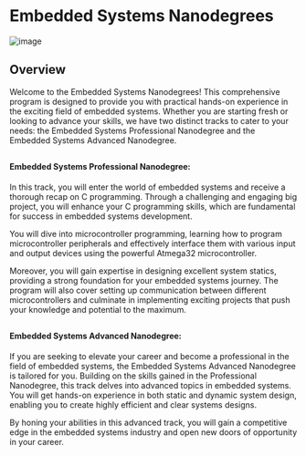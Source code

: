 # Embedded Systems Nanodegrees

![image](https://github.com/AbdelrhmanWalaa/Udacity-Embedded_Systems/assets/44446382/c89cabaa-c899-461e-a655-65afd21f4498)

## Overview
Welcome to the Embedded Systems Nanodegrees! This comprehensive program is designed to provide you with practical hands-on experience in the exciting field of embedded systems. Whether you are starting fresh or looking to advance your skills, we have two distinct tracks to cater to your needs: the Embedded Systems Professional Nanodegree and the Embedded Systems Advanced Nanodegree.

##

#### Embedded Systems Professional Nanodegree:

In this track, you will enter the world of embedded systems and receive a thorough recap on C programming. Through a challenging and engaging big project, you will enhance your C programming skills, which are fundamental for success in embedded systems development.

You will dive into microcontroller programming, learning how to program microcontroller peripherals and effectively interface them with various input and output devices using the powerful Atmega32 microcontroller. 

Moreover, you will gain expertise in designing excellent system statics, providing a strong foundation for your embedded systems journey. The program will also cover setting up communication between different microcontrollers and culminate in implementing exciting projects that push your knowledge and potential to the maximum.

##

#### Embedded Systems Advanced Nanodegree:

If you are seeking to elevate your career and become a professional in the field of embedded systems, the Embedded Systems Advanced Nanodegree is tailored for you. Building on the skills gained in the Professional Nanodegree, this track delves into advanced topics in embedded systems. You will get hands-on experience in both static and dynamic system design, enabling you to create highly efficient and clear systems designs. 

By honing your abilities in this advanced track, you will gain a competitive edge in the embedded systems industry and open new doors of opportunity in your career.
